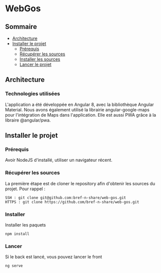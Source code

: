 # WebGos

## Sommaire
* [Architecture](#architecture)
* [Installer le projet](#installer-le-projet)
  * [Prérequis](#prérequis)
  * [Récupérer les sources](#récupérer-les-sources)
  * [Installer les sources](#installer)
  * [Lancer le projet](#lancer)

## Architecture

### Technologies utilisées

L'application a été développée en Angular 8, avec la bibliothèque Angular Material. Nous avons
également utilisé la librairie angular-google-maps pour l'intégration de Maps dans l'application.
Elle est aussi PWA grâce à la libraire @angular/pwa.

## Installer le projet
### Prérequis
Avoir NodeJS d'installé, utiliser un navigateur récent.

### Récupérer les sources
La première étape est de cloner le repository afin d'obtenir les sources du projet. 
Pour rappel :
```
SSH : git clone git@github.com:bref-n-share/web-gos.git
HTTPS : git clone https://github.com/bref-n-share/web-gos.git
```
### Installer
Installer les paquets 
```
npm install
```

### Lancer
Si le back est lancé, vous pouvez lancer le front
```
ng serve
```
